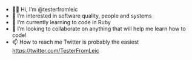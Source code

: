 - 👋🏾   Hi, I’m @testerfromleic
- 🧐  I’m interested in software quality, people and systems
- 🌱  I’m currently learning to code in Ruby
- 💞️  I’m looking to collaborate on anything that will help me learn how to code!
- 📫  How to reach me Twitter is probably the easiest https://twitter.com/TesterFromLeic

<!---
testerfromleic/testerfromleic is a ✨ special ✨ repository because its `README.md` (this file) appears on your GitHub profile.
You can click the Preview link to take a look at your changes.
--->
